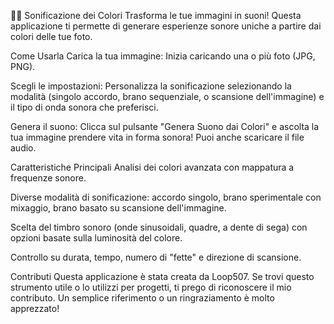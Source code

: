 🎨🎵 Sonificazione dei Colori
Trasforma le tue immagini in suoni! Questa applicazione ti permette di generare esperienze sonore uniche a partire dai colori delle tue foto.

Come Usarla
Carica la tua immagine: Inizia caricando una o più foto (JPG, PNG).

Scegli le impostazioni: Personalizza la sonificazione selezionando la modalità (singolo accordo, brano sequenziale, o scansione dell'immagine) e il tipo di onda sonora che preferisci.

Genera il suono: Clicca sul pulsante "Genera Suono dai Colori" e ascolta la tua immagine prendere vita in forma sonora! Puoi anche scaricare il file audio.

Caratteristiche Principali
Analisi dei colori avanzata con mappatura a frequenze sonore.

Diverse modalità di sonificazione: accordo singolo, brano sperimentale con mixaggio, brano basato su scansione dell'immagine.

Scelta del timbro sonoro (onde sinusoidali, quadre, a dente di sega) con opzioni basate sulla luminosità del colore.

Controllo su durata, tempo, numero di "fette" e direzione di scansione.

Contributi
Questa applicazione è stata creata da Loop507. Se trovi questo strumento utile o lo utilizzi per progetti, ti prego di riconoscere il mio contributo. Un semplice riferimento o un ringraziamento è molto apprezzato!
